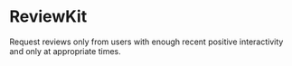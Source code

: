 # ReviewKit

Request reviews only from users with enough recent positive interactivity and only at appropriate times.
